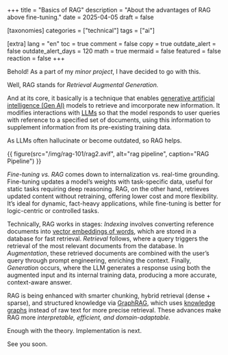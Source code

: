 +++
title = "Basics of RAG"
description = "About the advantages of RAG above fine-tuning."
date = 2025-04-05
draft = false

[taxonomies]
categories = ["technical"]
tags = ["ai"]

[extra]
lang = "en"
toc = true
comment = false
copy = true
outdate_alert = false
outdate_alert_days = 120
math = true
mermaid = false
featured = false
reaction = false
+++

Behold! As a part of my *minor project*, I have decided to go with this.

Well, RAG stands for *Retrieval Augmental Generation.*

And at its core, it basically is a technique that enables [generative artificial intelligence (Gen AI)](https://en.wikipedia.org/wiki/Generative_artificial_intelligence) models to retrieve and imcorporate new information. It modifies interactions with [LLMs](https://en.wikipedia.org/wiki/Large_language_model) so that the model responds to user queries with reference to a specified set of documents, using this information to supplement information from its pre-existing training data.

As LLMs often hallucinate or become outdated, so RAG helps.

{{ figure(src="/img/rag-101/rag2.avif", alt="rag pipeline", caption="RAG Pipeline") }}

*Fine-tuning vs. RAG* comes down to internalization vs. real-time grounding. Fine-tuning updates a model’s weights with task-specific data, useful for static tasks requiring deep reasoning. RAG, on the other hand, retrieves updated content without retraining, offering lower cost and more flexibility. It’s ideal for dynamic, fact-heavy applications, while fine-tuning is better for logic-centric or controlled tasks.

Technically, RAG works in stages: *Indexing* involves converting reference documents into [vector embeddings of words](https://en.wikipedia.org/wiki/Word_embedding), which are stored in a database for fast retrieval. *Retrieval* follows, where a query triggers the retrieval of the most relevant documents from the database. In *Augmentation*, these retrieved documents are combined with the user’s query through prompt engineering, enriching the context. Finally, *Generation* occurs, where the LLM generates a response using both the augmented input and its internal training data, producing a more accurate, context-aware answer.

RAG is being enhanced with smarter chunking, hybrid retrieval (dense + sparse), and structured knowledge via [GraphRAG](https://medium.com/@zilliz_learn/graphrag-explained-enhancing-rag-with-knowledge-graphs-3312065f99e1), which uses [knowledge graphs](https://en.wikipedia.org/wiki/Knowledge_graph#:~:text=A%20knowledge%20graph%20formally%20represents,allowing%20queries%20requesting%20explicit%20knowledge.) instead of raw text for more precise retrieval. These advances make RAG more *interpretable, efficient, and domain-adaptable.*

Enough with the theory. Implementation is next.

See you soon.

